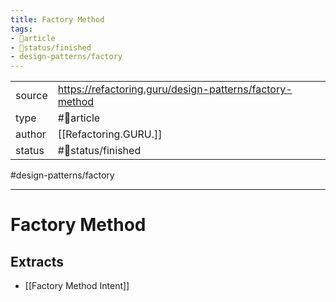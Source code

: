 ```yaml
---
title: Factory Method
tags:
- 📄article
- 🚦status/finished
- design-patterns/factory
---
```



<table>
<tr>
<td> source </td>
<td> <a href="https://refactoring.guru/design-patterns/factory-method">https://refactoring.guru/design-patterns/factory-method</a> </td>
</tr>
<tr>
<td> type </td>
<td> #📄article </td>
</tr>
<tr>
<td> author </td>
<td> [[Refactoring.GURU.]] </td>
</tr>
<tr>
<td> status </td>
<td> #🚦status/finished </td>
</tr>
</table>

#design-patterns/factory

---

# Factory Method

## Extracts
- [[Factory Method Intent]]
